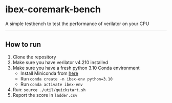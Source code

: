 # ibex-coremark-bench
A simple testbench to test the performance of verilator on your CPU

----

## How to run

1. Clone the repository
2. Make sure you have verilator v4.210 installed
3. Make sure you have a fresh python 3.10 Conda environment
    - Install Miniconda from [here](https://docs.anaconda.com/miniconda/miniconda-install/)
    - Run `conda create -n ibex-env python=3.10`
    - Run `conda activate ibex-env`
4. Run: `source ./util/quickstart.sh`
5. Report the score in `ladder.csv`